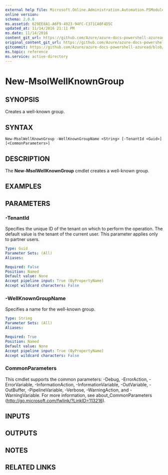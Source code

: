 ```yaml
---
external help file: Microsoft.Online.Administration.Automation.PSModule.dll-Help.xml
online version:
schema: 2.0.0
ms.assetid: 629EE8A1-A6F9-4923-94FC-C371CA0F4D5C
updated_at: 11/14/2016 21:11 PM
ms.date: 11/14/2016
content_git_url: https://github.com/Azure/azure-docs-powershell-azuread/blob/VinceSmith-patch-7/Azure%20AD%20Cmdlets/MSOnline/v1/New-MsolWellKnownGroup.md
original_content_git_url: https://github.com/Azure/azure-docs-powershell-azuread/blob/VinceSmith-patch-7/Azure%20AD%20Cmdlets/MSOnline/v1/New-MsolWellKnownGroup.md
gitcommit: https://github.com/Azure/azure-docs-powershell-azuread/blob/2fc7c934766545163d747d78fd2431e341b5bd4f
ms.topic: reference
ms.service: active-directory
---
```


# New-MsolWellKnownGroup

## SYNOPSIS
Creates a well-known group.

## SYNTAX

```
New-MsolWellKnownGroup -WellKnownGroupName <String> [-TenantId <Guid>] [<CommonParameters>]
```

## DESCRIPTION
The **New-MsolWellKnownGroup** cmdlet creates a well-known group.

## EXAMPLES


## PARAMETERS

### -TenantId
Specifies the unique ID of the tenant on which to perform the operation.
The default value is the tenant of the current user.
This parameter applies only to partner users.

```yaml
Type: Guid
Parameter Sets: (All)
Aliases:

Required: False
Position: Named
Default value: None
Accept pipeline input: True (ByPropertyName)
Accept wildcard characters: False
```

### -WellKnownGroupName
Specifies a name for the well-known group. 

```yaml
Type: String
Parameter Sets: (All)
Aliases:

Required: True
Position: Named
Default value: None
Accept pipeline input: True (ByPropertyName)
Accept wildcard characters: False
```

### CommonParameters
This cmdlet supports the common parameters: -Debug, -ErrorAction, -ErrorVariable, -InformationAction, -InformationVariable, -OutVariable, -OutBuffer, -PipelineVariable, -Verbose, -WarningAction, and -WarningVariable. For more information, see about_CommonParameters (http://go.microsoft.com/fwlink/?LinkID=113216).

## INPUTS

## OUTPUTS

## NOTES

## RELATED LINKS
